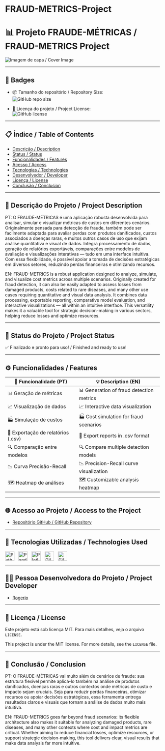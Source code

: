 # FRAUD-METRICS-Project

# 📊 Projeto FRAUDE-MÉTRICAS / FRAUD-METRICS Project

![Imagem de capa / Cover Image](assets/fraude-metricas.png)

---

## 🏅 Badges

- 📦 Tamanho do repositório / Repository Size:  
  ![GitHub repo size](https://img.shields.io/github/repo-size/Rogerio5/fraude-metricas)

- 📄 Licença do projeto / Project License:  
  ![GitHub license](https://img.shields.io/github/license/Rogerio5/fraude-metricas)

---

## 📋 Índice / Table of Contents

- [Descrição / Description](#descrição--description)  
- [Status / Status](#status--status)  
- [Funcionalidades / Features](#funcionalidades--features)  
- [Acesso / Access](#acesso--access)  
- [Tecnologias / Technologies](#tecnologias--technologies)  
- [Desenvolvedor / Developer](#desenvolvedor--developer)  
- [Licença / License](#licença--license)  
- [Conclusão / Conclusion](#conclusão--conclusion)  

---

## 📖 Descrição do Projeto / Project Description

PT: O FRAUDE-MÉTRICAS é uma aplicação robusta desenvolvida para analisar, simular e visualizar métricas de custos em diferentes cenários. Originalmente pensada para detecção de fraude, também pode ser facilmente adaptada para avaliar perdas com produtos danificados, custos associados a doenças raras, e muitos outros casos de uso que exijam análise quantitativa e visual de dados. Integra processamento de dados, geração de relatórios exportáveis, comparações entre modelos de avaliação e visualizações interativas — tudo em uma interface intuitiva. Com essa flexibilidade, é possível apoiar a tomada de decisões estratégicas em diversos setores, reduzindo perdas financeiras e otimizando recursos.

EN: FRAUD-METRICS is a robust application designed to analyze, simulate, and visualize cost metrics across multiple scenarios. Originally created for fraud detection, it can also be easily adapted to assess losses from damaged products, costs related to rare diseases, and many other use cases requiring quantitative and visual data analysis. It combines data processing, exportable reporting, comparative model evaluation, and interactive visualizations — all within an intuitive interface. This versatility makes it a valuable tool for strategic decision-making in various sectors, helping reduce losses and optimize resources.

---

## 🚧 Status do Projeto / Project Status

✅ Finalizado e pronto para uso! / Finished and ready to use!

---

## ⚙️ Funcionalidades / Features

| 🧩 Funcionalidade (PT)              | 💡 Description (EN)                       |
|--------------------------------------|-------------------------------------------|
| 📊 Geração de métricas               | 📊 Generation of fraud detection metrics  |
| 📈 Visualização de dados             | 📈 Interactive data visualization         |
| 🏭 Simulação de custos               | 🏭 Cost simulation for fraud scenarios    |
| 📂 Exportação de relatórios (.csv)   | 📂 Export reports in .csv format          |
| 🔍 Comparação entre modelos          | 🔍 Compare multiple detection models      |
| 📉 Curva Precisão-Recall              | 📉 Precision-Recall curve visualization   |
| 🗺 Heatmap de análises                | 🗺 Customizable analysis heatmap           |

---

## 🌐 Acesso ao Projeto / Access to the Project

- [Repositório GitHub / GitHub Repository](https://github.com/Rogerio5/fraude-metricas)

---

## 🧰 Tecnologias Utilizadas / Technologies Used

<p>
  <img align="left" alt="Python" title="Python" width="30px" style="padding-right: 10px;" src="https://cdn.jsdelivr.net/gh/devicons/devicon@latest/icons/python/python-original.svg"/>
  <img align="left" alt="Pandas" title="Pandas" width="30px" style="padding-right: 10px;" src="https://cdn.jsdelivr.net/gh/devicons/devicon@latest/icons/pandas/pandas-original.svg"/>
  <img align="left" alt="Plotly" title="Plotly" width="30px" style="padding-right: 10px;" src="https://upload.wikimedia.org/wikipedia/commons/8/8a/Plotly-logo.png"/>
  <img align="left" alt="Git" title="Git" width="30px" style="padding-right: 10px;" src="https://cdn.jsdelivr.net/gh/devicons/devicon@latest/icons/git/git-original.svg"/>
  <img align="left" alt="GitHub" title="GitHub" width="30px" style="padding-right: 10px;" src="https://viciscat.github.io/MineralContest/imgs/github_logo.png"/>
</p>  

<br clear="all"/>

---

## 👨‍💻 Pessoa Desenvolvedora do Projeto / Project Developer

- [Rogerio](https://github.com/Rogerio5)

---

## 📜 Licença / License

Este projeto está sob licença MIT. Para mais detalhes, veja o arquivo `LICENSE`.  

This project is under the MIT license. For more details, see the `LICENSE` file.

---

## 🏁 Conclusão / Conclusion

PT: O FRAUDE-MÉTRICAS vai muito além de cenários de fraude: sua estrutura flexível permite aplicá-lo também na análise de produtos danificados, doenças raras e outros contextos onde métricas de custo e impacto sejam cruciais. Seja para reduzir perdas financeiras, otimizar recursos ou apoiar decisões estratégicas, essa ferramenta entrega resultados claros e visuais que tornam a análise de dados muito mais intuitiva.

EN: FRAUD-METRICS goes far beyond fraud scenarios: its flexible architecture also makes it suitable for analyzing damaged products, rare diseases, and many other contexts where cost and impact metrics are critical. Whether aiming to reduce financial losses, optimize resources, or support strategic decision-making, this tool delivers clear, visual results that make data analysis far more intuitive.
